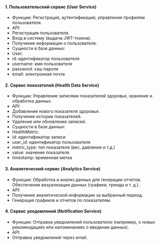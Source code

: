 #### 1. Пользовательский сервис (User Service)
- Функции: Регистрация, аутентификация, управление профилем пользователя.
- API:
- Регистрация пользователя.
- Вход в систему (выдача JWT-токена).
- Получение информации о пользователе.
- Сущности в базе данных:
- User:
- id: идентификатор пользователя
- username: имя пользователя
- password: хэш пароля
- email: электронная почта

#### 2. Сервис показателей (Health Data Service)
- Функции: Управление записями показателей здоровья, хранение и обработка данных.
- API:
- Добавление нового показателя здоровья.
- Получение истории показателей.
- Удаление или обновление записей.
- Сущности в базе данных:
- HealthMetric:
- id: идентификатор записи
- user_id: идентификатор пользователя
- metric_type: тип показателя (вес, давление и т.д.)
- value: значение показателя
- timestamp: временная метка

#### 3. Аналитический сервис (Analytics Service)
- Функции: Обработка и анализ данных для генерации отчетов. Обеспечение визуализации данных (графики, тренды и т. д.).
- API:
- Получение аналитической информации за выбранный период.
- Генерация графиков и отчетов по показателям.

#### 4. Сервис уведомлений (Notification Service)
- Функции: Отправка уведомлений пользователю (например, о новых рекомендациях или напоминаниях о введении данных).
- API:
- Отправка уведомлений через email.
